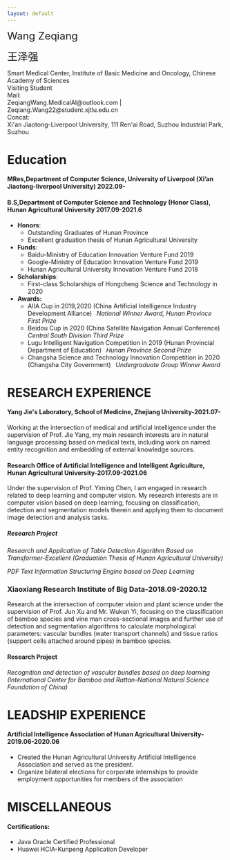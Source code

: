 ```yaml
---
layout: default
---
```


<dl>
<font size=5>Wang Zeqiang</font>

<font size=5>王泽强</font>
  
<dt>Smart Medical Center, Institute of Basic Medicine and Oncology, Chinese Academy of Sciences</dt>
  <di>Visiting Student</di>
<dt>Mail: </dt>
  <di>ZeqiangWang.MedicalAI@outlook.com | Zeqiang.Wang22@student.xjtlu.edu.cn</di>   
<dt>Concat: </dt>
  <di>Xi'an Jiaotong-Liverpool University, 111 Ren'ai Road, Suzhou Industrial Park, Suzhou</di>   
</dl>

# Education

#### MRes,Department of Computer Science, University of Liverpool (Xi’an Jiaotong-liverpool University) 2022.09-



#### B.S,Department of Computer Science and Technology (Honor Class), Hunan Agricultural University 2017.09-2021.6
- **Honors**:   
  - Outstanding Graduates of Hunan Province   
  - Excellent graduation thesis of Hunan Agricultural University
- **Funds**:
  - Baidu-Ministry of Education Innovation Venture Fund 2019
  - Google-Ministry of Education Innovation Venture Fund 2019
  - Hunan Agricultural University Innovation Venture Fund 2018
- **Scholarships**:
  - First-class Scholarships of Hongcheng Science and Technology in 2020
- **Awards:**
  - AIIA Cup in 2019,2020 (China Artificial Intelligence Industry Development Alliance)&ensp; *National Winner Award, Hunan Province First Prize*
  - Beidou Cup in 2020 (China Satellite Navigation Annual Conference)&ensp; *Central South Division Third Prize* 
  - Lugu Intelligent Navigation Competition in 2019 (Hunan Provincial Department of Education)&ensp; *Hunan Province Second Prize*
  - Changsha  Science and Technology Innovation Competition in 2020 (Changsha City Government)&ensp; *Undergraduate Group Winner Award*

# RESEARCH EXPERIENCE

#### Yang Jie's Laboratory, School of Medicine, Zhejiang University-2021.07-
Working at the intersection of medical and artificial intelligence under the supervision of Prof. Jie Yang, my main research interests are in natural language processing based on medical texts, including work on named entity recognition and embedding of external knowledge sources.
#### Research Office of Artificial Intelligence and Intelligent Agriculture, Hunan Agricultural University-2017.09-2021.06
Under the supervision of Prof. Yiming Chen, I am engaged in research related to deep learning and computer vision. My research interests are in computer vision based on deep learning, focusing on classification, detection and segmentation models therein and applying them to document image detection and analysis tasks.
##### Research Project
*Research and Application of Table Detection Algorithm Based on Transformer-Excellent (Graduation Thesis of Hunan Agricultural University)*

*PDF Text Information Structuring Engine based on Deep Learning*

### Xiaoxiang Research Institute of Big Data-2018.09-2020.12
Research at the intersection of computer vision and plant science under the supervision of Prof. Jun Xu and Mr. Wukun Yi, focusing on the classification of bamboo species and vine man cross-sectional images and further use of detection and segmentation algorithms to calculate morphological parameters: vascular bundles (water transport channels) and tissue ratios (support cells attached around pipes) in bamboo species.
#### Research Project
*Recognition and detection of vascular bundles based on deep learning (International Center for Bamboo and Rattan-National Natural Science Foundation of China)*

# LEADSHIP EXPERIENCE

####  Artificial Intelligence Association of Hunan Agricultural University-2019.06-2020.06
- Created the Hunan Agricultural University Artificial Intelligence Association and served as the president.
- Organize bilateral elections for corporate internships to provide employment opportunities for members of the association

# MISCELLANEOUS
#### Certifications:
* Java Oracle Certified Professional
* Huawei HCIA-Kunpeng Application Developer

